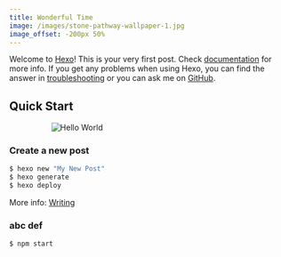 ```yaml
---
title: Wonderful Time
image: /images/stone-pathway-wallpaper-1.jpg
image_offset: -200px 50%
---
```

Welcome to [Hexo](https://hexo.io/)! This is your very first post. Check [documentation](https://hexo.io/docs/) for more info. If you get any problems when using Hexo, you can find the answer in [troubleshooting](https://hexo.io/docs/troubleshooting.html) or you can ask me on [GitHub](https://github.com/hexojs/hexo/issues).

## Quick Start

<img src="/images/flower-wallpaper-24.jpg" title="What is this part?" alt="Hello World" style="max-width: 70%; margin: 0 auto; display: block"/>

### Create a new post

``` bash
$ hexo new "My New Post"
$ hexo generate
$ hexo deploy
```

More info: [Writing](https://hexo.io/docs/writing.html)

### abc def

``` bash
$ npm start
```
